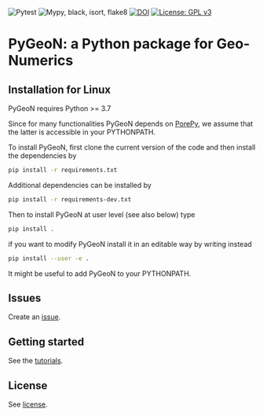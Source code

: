 ![Pytest](https://github.com/compgeo-mox/pygeon/actions/workflows/run-pytest.yml/badge.svg)
![Mypy, black, isort, flake8](https://github.com/compgeo-mox/pygeon/actions/workflows/run-static-checks.yml/badge.svg)
[![DOI](https://zenodo.org/badge/455087135.svg)](https://zenodo.org/badge/latestdoi/455087135)
[![License: GPL v3](https://img.shields.io/badge/License-GPL%20v3-blue.svg)](https://www.gnu.org/licenses/gpl-3.0)

# PyGeoN: a Python package for Geo-Numerics

## Installation for Linux

PyGeoN requires Python >= 3.7

Since for many functionalities PyGeoN depends on [PorePy](https://github.com/pmgbergen/porepy), we assume that the latter is accessible in your PYTHONPATH.

To install PyGeoN, first clone the current version of the code and then install the dependencies by
```bash
pip install -r requirements.txt

```
Additional dependencies can be installed by
```bash
pip install -r requirements-dev.txt

```
Then to install PyGeoN at user level (see also below) type
```bash
pip install .
```
if you want to modify PyGeoN install it in an editable way by writing instead
```bash
pip install --user -e .
```
It might be useful to add PyGeoN to your PYTHONPATH.

## Issues
Create an [issue](https://github.com/compgeo-mox/pygeon/issues).

## Getting started
See the [tutorials](https://github.com/compgeo-mox/pygeon/tree/main/tutorials).

## License
See [license](./LICENSE.md).
